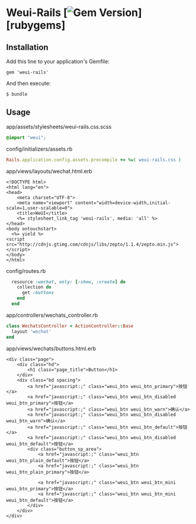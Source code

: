 Weui-Rails [![Gem Version][version-badge]][rubygems]
==========

## Installation

Add this line to your application's Gemfile:

    gem 'weui-rails'

And then execute:

    $ bundle

## Usage

app/assets/stylesheets/weui-rails.css.scss

```scss
@import "weui";
```

config/initializers/assets.rb

```ruby
Rails.application.config.assets.precompile += %w( weui-rails.css )
```

app/views/layouts/wechat.html.erb

```erb
<!DOCTYPE html>
<html lang="en">
<head>
    <meta charset="UTF-8">
    <meta name="viewport" content="width=device-width,initial-scale=1,user-scalable=0">
    <title>WeUI</title>
    <%= stylesheet_link_tag 'weui-rails', media: 'all' %>
</head>
<body ontouchstart>
  <%= yield %>
<script src="http://cdnjs.gtimg.com/cdnjs/libs/zepto/1.1.4/zepto.min.js"></script>
</body>
</html>
```

config/routes.rb

```ruby
  resource :wechat, only: [:show, :create] do
    collection do
      get :buttons
    end
  end
```

app/controllers/wechats_controller.rb

```ruby
class WechatsController < ActionController::Base
  layout 'wechat'
end
```

app/views/wechats/buttons.html.erb

```erb
<div class="page">
    <div class="hd">
        <h1 class="page_title">Button</h1>
    </div>
    <div class="bd spacing">
        <a href="javascript:;" class="weui_btn weui_btn_primary">按钮</a>
        <a href="javascript:;" class="weui_btn weui_btn_disabled weui_btn_primary">按钮</a>
        <a href="javascript:;" class="weui_btn weui_btn_warn">确认</a>
        <a href="javascript:;" class="weui_btn weui_btn_disabled weui_btn_warn">确认</a>
        <a href="javascript:;" class="weui_btn weui_btn_default">按钮</a>
        <a href="javascript:;" class="weui_btn weui_btn_disabled weui_btn_default">按钮</a>
        <div class="button_sp_area">
            <a href="javascript:;" class="weui_btn weui_btn_plain_default">按钮</a>
            <a href="javascript:;" class="weui_btn weui_btn_plain_primary">按钮</a>

            <a href="javascript:;" class="weui_btn weui_btn_mini weui_btn_primary">按钮</a>
            <a href="javascript:;" class="weui_btn weui_btn_mini weui_btn_default">按钮</a>
        </div>
    </div>
</div>
```

[version-badge]: https://badge.fury.io/rb/weui-rails.svg